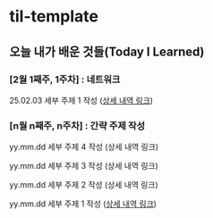 # til-template

## 오늘 내가 배운 것들(Today I Learned)

### [2월 1째주, 1주차] : 네트워크

25.02.03 세부 주제 1 작성 ([상세 내역 링크]())


### [n월 n째주, n주차] : 간략 주제 작성 

yy.mm.dd 세부 주제 4 작성 (상세 내역 링크)

yy.mm.dd 세부 주제 3 작성 (상세 내역 링크)

yy.mm.dd 세부 주제 2 작성 (상세 내역 링크)

yy.mm.dd 세부 주제 1 작성 ([상세 내역 링크](https://github.com/kakao-cloud-edu-5/til-template/blob/main/Jan/yyyy-mm-dd))
